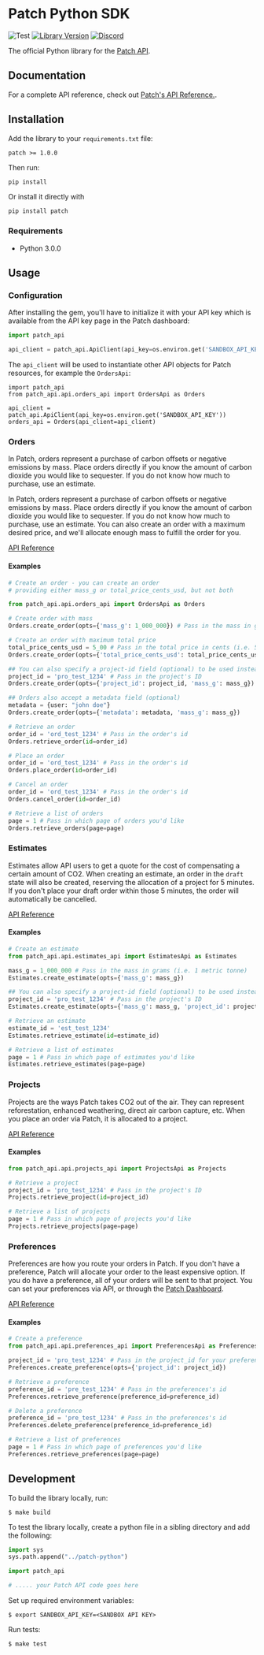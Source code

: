 # Patch Python SDK
![Test](https://github.com/patch-technology/patch-python/workflows/Test/badge.svg)
[![Library Version](https://badge.fury.io/rb/patch_ruby.svg)](https://badge.fury.io/rb/patch_ruby)
[![Discord](https://img.shields.io/discord/733029448558837792)](https://discord.gg/AU8543D)

The official Python library for the [Patch API](https://www.usepatch.com).

## Documentation
For a complete API reference, check out [Patch's API Reference.](https://docs.usepatch.com/).

## Installation

Add the library to your `requirements.txt` file:
```txt
patch >= 1.0.0
```

Then run:
```shell
pip install
```

Or install it directly with
```shell
pip install patch
```

### Requirements
- Python 3.0.0

## Usage

### Configuration

After installing the gem, you'll have to initialize it with your API key which is available from the API key page in the Patch dashboard:

```python
import patch_api

api_client = patch_api.ApiClient(api_key=os.environ.get('SANDBOX_API_KEY'))
```

The `api_client` will be used to instantiate other API objects for Patch resources, for example the `OrdersApi`:

```
import patch_api
from patch_api.api.orders_api import OrdersApi as Orders

api_client = patch_api.ApiClient(api_key=os.environ.get('SANDBOX_API_KEY'))
orders_api = Orders(api_client=api_client)
```

### Orders
In Patch, orders represent a purchase of carbon offsets or negative emissions by mass. Place orders directly if you know the amount of carbon dioxide you would like to sequester. If you do not know how much to purchase, use an estimate.

In Patch, orders represent a purchase of carbon offsets or negative emissions by mass.
Place orders directly if you know the amount of carbon dioxide you would like to sequester.
If you do not know how much to purchase, use an estimate.
You can also create an order with a maximum desired price, and we'll allocate enough mass to
fulfill the order for you.

[API Reference](https://docs.usepatch.com/#/?id=orders)

#### Examples
```python
# Create an order - you can create an order
# providing either mass_g or total_price_cents_usd, but not both

from patch_api.api.orders_api import OrdersApi as Orders

# Create order with mass
Orders.create_order(opts={'mass_g': 1_000_000}) # Pass in the mass in grams (i.e. 1 metric tonne)

# Create an order with maximum total price
total_price_cents_usd = 5_00 # Pass in the total price in cents (i.e. 5 dollars)
Orders.create_order(opts={'total_price_cents_usd': total_price_cents_usd})

## You can also specify a project-id field (optional) to be used instead of the preferred one
project_id = 'pro_test_1234' # Pass in the project's ID
Orders.create_order(opts={'project_id': project_id, 'mass_g': mass_g})

## Orders also accept a metadata field (optional)
metadata = {user: "john doe"}
Orders.create_order(opts={'metadata': metadata, 'mass_g': mass_g})

# Retrieve an order
order_id = 'ord_test_1234' # Pass in the order's id
Orders.retrieve_order(id=order_id)

# Place an order
order_id = 'ord_test_1234' # Pass in the order's id
Orders.place_order(id=order_id)

# Cancel an order
order_id = 'ord_test_1234' # Pass in the order's id
Orders.cancel_order(id=order_id)

# Retrieve a list of orders
page = 1 # Pass in which page of orders you'd like
Orders.retrieve_orders(page=page)
```

### Estimates
Estimates allow API users to get a quote for the cost of compensating a certain amount of CO2. When creating an estimate, an order in the `draft` state will also be created, reserving the allocation of a project for 5 minutes. If you don't place your draft order within those 5 minutes, the order will automatically be cancelled.

[API Reference](https://docs.usepatch.com/#/?id=estimates)

#### Examples
```python
# Create an estimate
from patch_api.api.estimates_api import EstimatesApi as Estimates

mass_g = 1_000_000 # Pass in the mass in grams (i.e. 1 metric tonne)
Estimates.create_estimate(opts={'mass_g': mass_g})

## You can also specify a project-id field (optional) to be used instead of the preferred one
project_id = 'pro_test_1234' # Pass in the project's ID
Estimates.create_estimate(opts={'mass_g': mass_g, 'project_id': project_id})

# Retrieve an estimate
estimate_id = 'est_test_1234'
Estimates.retrieve_estimate(id=estimate_id)

# Retrieve a list of estimates
page = 1 # Pass in which page of estimates you'd like
Estimates.retrieve_estimates(page=page)
```

### Projects
Projects are the ways Patch takes CO2 out of the air. They can represent reforestation, enhanced weathering, direct air carbon capture, etc. When you place an order via Patch, it is allocated to a project.

[API Reference](https://docs.usepatch.com/#/?id=projects)

#### Examples
```python
from patch_api.api.projects_api import ProjectsApi as Projects

# Retrieve a project
project_id = 'pro_test_1234' # Pass in the project's ID
Projects.retrieve_project(id=project_id)

# Retrieve a list of projects
page = 1 # Pass in which page of projects you'd like
Projects.retrieve_projects(page=page)
```

### Preferences
Preferences are how you route your orders in Patch. If you don't have a preference, Patch will allocate your order to the least expensive option. If you do have a preference, all of your orders will be sent to that project. You can set your preferences via API, or through the [Patch Dashboard](https://dashboard.usepatch.com/projects).

[API Reference](https://docs.usepatch.com/#/?id=preferences)

#### Examples
```python
# Create a preference
from patch_api.api.preferences_api import PreferencesApi as Preferences

project_id = 'pro_test_1234' # Pass in the project_id for your preference
Preferences.create_preference(opts={'project_id': project_id})

# Retrieve a preference
preference_id = 'pre_test_1234' # Pass in the preferences's id
Preferences.retrieve_preference(preference_id=preference_id)

# Delete a preference
preference_id = 'pre_test_1234' # Pass in the preferences's id
Preferences.delete_preference(preference_id=preference_id)

# Retrieve a list of preferences
page = 1 # Pass in which page of preferences you'd like
Preferences.retrieve_preferences(page=page)
```

## Development

To build the library locally, run:
```
$ make build
```

To test the library locally, create a python file in a sibling directory and add the following:
```python
import sys
sys.path.append("../patch-python")

import patch_api

# ..... your Patch API code goes here
```

Set up required environment variables:
```
$ export SANDBOX_API_KEY=<SANDBOX API KEY>
```

Run tests:
```
$ make test
```
